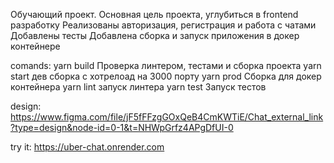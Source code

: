 Обучающий проект.
Основная цель проекта, углубиться в frontend разработку
Реализованы авторизация, регистрация и работа с чатами
Добавлены тесты
Добавлена сборка и запуск приложения в докер контейнере

comands:
yarn build Проверка линтером, тестами и сборка проекта
yarn start дев сборка с хотрелоад на 3000 порту
yarn prod Сборка для докер контейнера
yarn lint запуск линтера
yarn test Запуск тестов

design: https://www.figma.com/file/jF5fFFzgGOxQeB4CmKWTiE/Chat_external_link?type=design&node-id=0-1&t=NHWpGrfz4APgDfUI-0

try it: https://uber-chat.onrender.com
